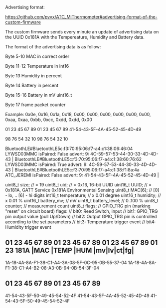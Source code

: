 Advertising format:

https://github.com/pvvx/ATC_MiThermometer#advertising-format-of-the-custom-firmware

The custom firmware sends every minute an update of advertising data on the UUID 0x181A with the Tempereature, Humidity and Battery data.

The format of the advertising data is as follow:

Byte 5-10 MAC in correct order

Byte 11-12 Temperature in int16

Byte 13 Humidity in percent

Byte 14 Battery in percent

Byte 15-16 Battery in mV uint16_t

Byte 17 frame packet counter

Example: 0x0e, 0x16, 0x1a, 0x18, 0x00, 0x00, 0x00, 0x00, 0x00, 0x00, 0xaa, 0xaa, 0xbb, 0xcc, 0xdd, 0xdd, 0x00


01 23 45 67 89 01 23 45 67 89
41-54-43-5F-4A-45-52-45-4D-49

98 76 54 32 10 98 76 54 32 10


BluetoothLE#BluetoothLE5c:f3:70:95:06:f7-a4:c1:38:06:46:04 LYWSD03MMC isPaired: False advert: 9: 4C-59-57-53-44-30-33-4D-4D-43 | 
BluetoothLE#BluetoothLE5c:f3:70:95:06:f7-a4:c1:38:60:76:62 LYWSD03MMC isPaired: True advert: 9: 4C-59-57-53-44-30-33-4D-4D-43 | 
BluetoothLE#BluetoothLE5c:f3:70:95:06:f7-a4:c1:38:f1:8a:4a ATC_JEREMI isPaired: False advert: 9: 41-54-43-5F-4A-45-52-45-4D-49 | 

uint8_t     size;   // = 19
uint8_t     uid;    // = 0x16, 16-bit UUID
uint16_t    UUID;   // = 0x181A, GATT Service 0x181A Environmental Sensing
uint8_t     MAC[6]; // [0] - lo, .. [6] - hi digits
int16_t     temperature;    // x 0.01 degree
uint16_t    humidity;       // x 0.01 %
uint16_t    battery_mv;     // mV
uint8_t     battery_level;  // 0..100 %
uint8_t     counter;        // measurement count
uint8_t     flags;  // GPIO_TRG pin (marking "reset" on circuit board) flags: 
                    // bit0: Reed Switch, input
                    // bit1: GPIO_TRG pin output value (pull Up/Down)
                    // bit2: Output GPIO_TRG pin is controlled according to the set parameters
                    // bit3: Temperature trigger event
                    // bit4: Humidity trigger event

01 23 45 67 89 01 23 45 67 89 01 23 45 67 89 01 23
181A |MAC                 |TEMP |HUM  |mv|lv|ct|fg|
--------------------------------------------------
1A-18-4A-8A-F1-38-C1-A4-3A-08-5F-0C-95-0B-55-37-04
1A-18-4A-8A-F1-38-C1-A4-B2-08-A3-0B-94-0B-54-3F-04


01 23 45 67 89 01 23 45 67 89
-----------------------------
41-54-43-5F-50-49-45-54-52-4F
41-54-43-5F-4A-45-52-45-4D-49
41-54-43-5F-50-49-45-54-52-4F